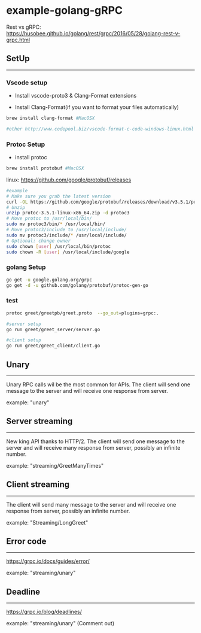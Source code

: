 # example-golang-gRPC

Rest vs gRPC: https://husobee.github.io/golang/rest/grpc/2016/05/28/golang-rest-v-grpc.html

## SetUp

---

### Vscode setup

+ Install  vscode-proto3 & Clang-Format extensions

+ Install Clang-Format(if you want to format your files automatically)

```bash
brew install clang-format #MacOSX

#other http://www.codepool.biz/vscode-format-c-code-windows-linux.html
```

### Protoc Setup

+ install protoc

```bash
brew install protobuf #MacOSX
```

linux: https://github.com/google/protobuf/releases

```bash
#example
# Make sure you grab the latest version
curl -OL https://github.com/google/protobuf/releases/download/v3.5.1/protoc-3.5.1-linux-x86_64.zip
# Unzip
unzip protoc-3.5.1-linux-x86_64.zip -d protoc3
# Move protoc to /usr/local/bin/
sudo mv protoc3/bin/* /usr/local/bin/
# Move protoc3/include to /usr/local/include/
sudo mv protoc3/include/* /usr/local/include/
# Optional: change owner
sudo chown [user] /usr/local/bin/protoc
sudo chown -R [user] /usr/local/include/google
```

### golang Setup

```bash
go get -u google.golang.org/grpc
go get -d -u github.com/golang/protobuf/protoc-gen-go
```

### test

```bash
protoc greet/greetpb/greet.proto  --go_out=plugins=grpc:.

#server setup
go run greet/greet_server/server.go 

#client setup
go run greet/greet_client/client.go
```

## Unary

---

Unary RPC calls wil be the most common for APIs.
The client will send one message to the server and will receive one response from server.

example: "unary"

## Server streaming

---

New king API thanks to HTTP/2.
The client will send one message to the server and will receive many response from server, possibly an infinite number.

example: "streaming/GreetManyTimes"

## Client streaming

---

The client will send many message to the server and will receive one response from server, possibly an infinite number.

example: "Streaming/LongGreet"

## Error code

---

https://grpc.io/docs/guides/error/

example: "streaming/unary"

## Deadline

---

https://grpc.io/blog/deadlines/

example: "streaming/unary" (Comment out)